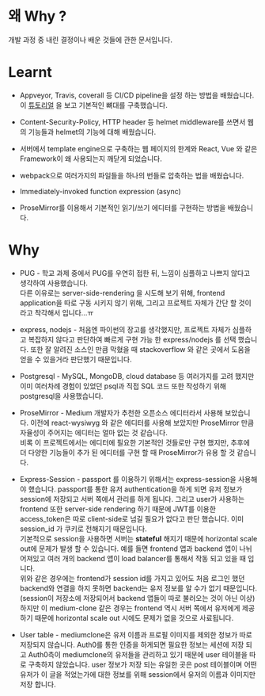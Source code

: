 # 왜 Why ?
개발 과정 중 내린 결정이나 배운 것들에 관한 문서입니다.

# Learnt

- Appveyor, Travis, coverall 등 CI/CD pipeline을 설정 하는 방법을 배웠습니다. 이 [튜토리얼](https://www.smashingmagazine.com/2020/04/express-api-backend-project-postgresql/#top) 을 보고 기본적인 뼈대를 구축했습니다.

- Content-Security-Policy, HTTP header 등 helmet middleware를 쓰면서 웹의 기능들과 helmet의 기능에 대해 배웠습니다.

- 서버에서 template engine으로 구축하는 웹 페이지의 한계와 React, Vue 와 같은 Framework이 왜 사용되는지 깨닫게 되었습니다.

- webpack으로 여러가지의 파일들을 하나의 번들로 압축하는 법을 배웠습니다.

- Immediately-invoked function expression (async) 

- ProseMirror를 이용해서 기본적인 읽기/쓰기 에디터를 구현하는 방법을 배웠습니다.

# Why 

- PUG - 학교 과제 중에서 PUG를 우연히 접한 뒤, 느낌이 심플하고 나쁘지 않다고 생각하여 사용했습니다.<br>다른 이유로는 server-side-rendering 을 시도해 보기 위해, frontend application을 따로 구동 시키지 않기 위해, 그리고 프로젝트 자체가 간단 할 것이라고 착각해서 입니다...ㅠ

- express, nodejs - 처음엔 파이썬의 장고를 생각했지만, 프로젝트 자체가 심플하고 복잡하지 않다고 판단하여 빠르게 구현 가능 한 express/nodejs 를 선택 했습니다. 또한 잘 알려진 소스인 만큼 막혔을 때 stackoverflow 와 같은 곳에서 도움을 얻을 수 있을거라 판단했기 때문입니다.  

- Postgresql - MySQL, MongoDB, cloud database 등 여러가지를 고려 했지만 이미 여러차례 경험이 있었던 psql과 직접 SQL 코드 또한 작성하기 위해 postgresql을 사용했습니다.

- ProseMirror - Medium 개발자가 추천한 오픈소스 에디터라서 사용해 보았습니다. 이전에 react-wysiwyg 와 같은 에디터를 사용해 보았지만 ProseMirror 만큼 자율성이 주어지는 에디터는 얼마 없는 것 같습니다.<br> 비록 이 프로젝트에서는 에디터에 필요한 기본적인 것들로만 구현 했지만, 추후에 더 다양한 기능들이 추가 된 에디터를 구현 할 때 ProseMirror가 유용 할 것 같습니다. 

- Express-Session - passport 를 이용하기 위해서는 express-session을 사용해야 했습니다. passport를 통한 유저 authentication을 하게 되면 유저 정보가 session에 저장되고 서버 쪽에서 관리를 하게 됩니다. 그리고 user가 사용하는 frontend 또한 server-side rendering 하기 때문에 JWT를 이용한 access_token은 따로 client-side로 넘길 필요가 없다고 판단 했습니다. 이미 session_id 가 쿠키로 전해지기 때문입니다. <br>기본적으로 session을 사용하면 서버는 **stateful** 해지기 때문에 horizontal scale out에 문제가 발생 할 수 있습니다. 예를 들면 frontend 앱과 backend 앱이 나뉘어져있고 여러 개의 backend 앱이 load balancer를 통해서 작동 되고 있을 때 입니다.
<br>위와 같은 경우에는 frontend가 session id를 가지고 있어도 처음 로그인 했던 backend와 연결을 하지 못하면 backend는 유저 정보를 알 수가 없기 때문입니다. (session이 저장소에 저장되어서 backend 앱들이 따로 불러오는 것이 아닌 이상)
<br>하지만 이 medium-clone 같은 경우는 frontend 역시 서버 쪽에서 유저에게 제공하기 때문에 horizontal scale out 시에도 문제가 없을 것으로 사료됩니다.

- User table - mediumclone은 유저 이름과 프로필 이미지를 제외한 정보가 따로 저장되지 않습니다.  Auth0를 통한 인증을 하게되면 필요한 정보는 세션에 저장 되고 Auth0측이 mediumclone의 유저들을 관리하고 있기 때문에 user 테이블을 따로 구축하지 않았습니다. user 정보가 저장 되는 유일한 곳은 post 테이블이며 어떤 유저가 이 글을 적었는가에 대한 정보를 위해 session에서 유저의 이름과 이미지만 저장 합니다.